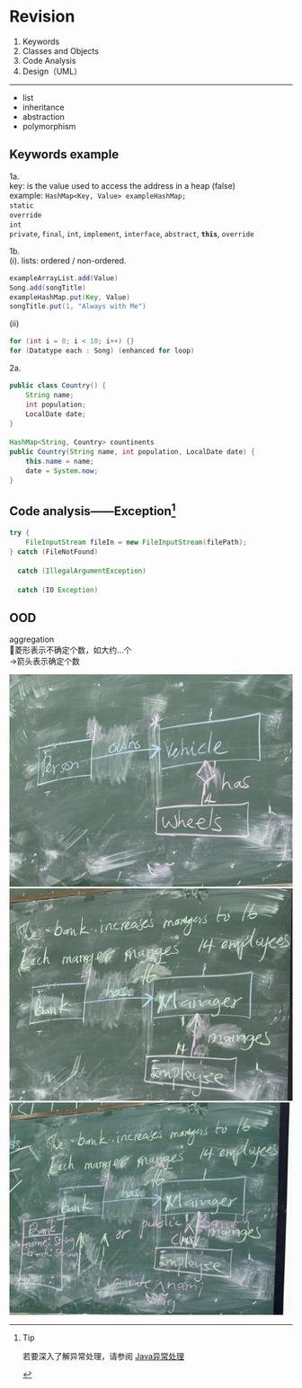 # Revision

1. Keywords
2. Classes and Objects
3. Code Analysis
4. Design（UML）
---
- list
- inheritance
- abstraction
- polymorphism

## Keywords example

1a.  
key: is the value used to access the address in a heap (false)  
example: `HashMap<Key, Value> exampleHashMap;`  
`static`  
`override`  
`int`  
`private`, `final`, `int`, `implement`, `interface`, `abstract`, **`this`**, `override`  

1b.  
(i). 
lists: ordered / non-ordered. 
```java
exampleArrayList.add(Value)
Song.add(songTitle)
exampleHashMap.put(Key, Value)
songTitle.put(1, "Always with Me")
```

(ii)
```java
for (int i = 0; i < 10; i++) {}
for (Datatype each : Song) (enhanced for loop)
```

2a.
```java
public class Country() {
    String name;
    int population;
    LocalDate date;
}

HashMap<String, Country> countinents
public Country(String name, int population, LocalDate date) {
    this.name = name;
    date = System.now;
}
```

## Code analysis——Exception[^1]

```java
try {
    FileInputStream fileIn = new FileInputStream(filePath);
} catch (FileNotFound)

  catch (IllegalArgumentException)

  catch (IO Exception)
```


## OOD

aggregation  
💠菱形表示不确定个数，如大约...个  
→箭头表示确定个数  
  
![image](images/9cef875957ac4343b0d62532b4a4ab02_4a78243c5e9caab4165f02fd39fe2f2f.jpeg)
![image](images/9cef875957ac4343b0d62532b4a4ab02_54d2f3c19e6ceaffa80dad8f0cfdfaa0.jpeg)
![image](images/9cef875957ac4343b0d62532b4a4ab02_955d60db71fbbcdfc5b24e901dc31c38.jpeg)
  

[^1]: > [!TIP]  
	> 若要深入了解异常处理，请参阅 [Java异常处理](Java异常处理.md)
